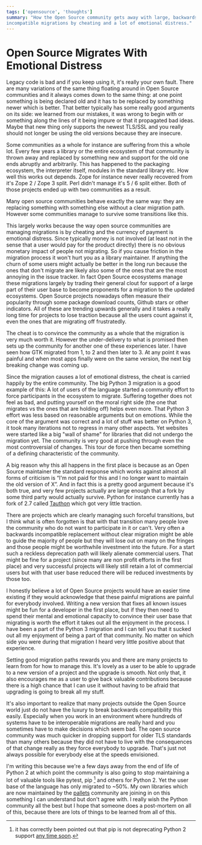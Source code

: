 ```yaml
---
tags: ['opensource', 'thoughts']
summary: "How the Open Source community gets away with large, backwards
incompatible migrations by cheating and a lot of emotional distress."
---
```


# Open Source Migrates With Emotional Distress

Legacy code is bad and if you keep using it, it's really your own fault.
There are many variations of the same thing floating around in Open Source
communities and it always comes down to the same thing: at one point
something is being declared old and it has to be replaced by something
newer which is better.  That better typically has some really good
arguments on its side: we learned from our mistakes, it was wrong to begin
with or something along the lines of it being impure or that it propagated
bad ideas.  Maybe that new thing only supports the newest TLS/SSL and you
really should not longer be using the old versions because they are
insecure.

Some communities as a whole for instance are suffering from this a whole
lot.  Every few years a library or the entire ecosystem of that community
is thrown away and replaced by something new and support for the old one
ends abruptly and arbitrarily.  This has happened to the packaging
ecosystem, the interpreter itself, modules in the standard library etc.
How well this works out depends.  Zope for instance never really recovered
from it's Zope 2 / Zope 3 split.  Perl didn't manage it's 5 / 6 split
either.  Both of those projects ended up with two communities as a result.

Many open source communities behave exactly the same way: they are
replacing something with something else without a clear migration path.
However some communities manage to survive some transitions like this.

This largely works because the way open source communities are managing
migrations is by cheating and the currency of payment is emotional
distress.  Since typically money is not involved (at least not in the
sense that a user would pay for the product directly) there is no obvious
monetary impact of people not migrating.  So if you cause friction in the
migration process it won't hurt you as a library maintainer.  If anything
the churn of some users might actually be better in the long run because
the ones that don't migrate are likely also some of the ones that are the
most annoying in the issue tracker.  In fact Open Source ecosystems manage
these migrations largely by trading their general clout for support of a
large part of their user base to become proponents for a migration to the
updated ecosystems.  Open Source projects nowadays often measure their
popularity through some package download counts, Github stars or other
indicators.  All of these are trending upwards generally and it takes a
really long time for projects to lose traction because all the users count
against it, even the ones that are migrating off frustratedly.

The cheat is to convince the community as a whole that the migration is
very much worth it.  However the under-delivery to what is promised then
sets up the community for another one of these experiences later.  I have
seen how GTK migrated from 1, to 2 and then later to 3.  At any point it
was painful and when most apps finally were on the same version, the next
big breaking change was coming up.

Since the migration causes a lot of emotional distress, the cheat is
carried happily by the entire community.  The big Python 3 migration is a
good example of this: A lot of users of the language started a community
effort to force participants in the ecosystem to migrate.  Suffering
together does not feel as bad, and putting yourself on the moral right
side (the one that migrates vs the ones that are holding off) helps even
more.  That Python 3 effort was less based on reasonable arguments but on
emotions.  While the core of the argument was correct and a lot of stuff
was better on Python 3, it took many iterations not to regress in many
other aspects. Yet websites were started like a big "wall of shame" for
libraries that did not undergo the migration yet.  The community is very
good at pushing through even the most controversial of changes.  This tour
de force then became something of a defining characteristic of the
community.

A big reason why this all happens in the first place is because as an Open
Source maintainer the standard response which works against almost all
forms of criticism is “I'm not paid for this and I no longer want to
maintain the old version of X”.  And in fact this is a pretty good
argument because it's both true, and very few projects actually are large
enough that a fork by some third party would actually survive.  Python for
instance currently has a fork of 2.7 called [Tauthon](https://github.com/naftaliharris/tauthon) which got very little
traction.

There are projects which are clearly managing such forceful transitions,
but I think what is often forgotten is that with that transition many
people love the community who do not want to participate in it or can't.
Very often a backwards incompatible replacement without clear migration
might be able to guide the majority of people but they will lose out on
many on the fringes and those people might be worthwhile investment into
the future.  For a start such a reckless deprecation path will likely
alienate commercial users.  That might be fine for a project (since many
are non profit efforts in the first place) and very successful projects
will likely still retain a lot of commercial users but with that user base
reduced there will be reduced investments by those too.

I honestly believe a lot of Open Source projects would have an easier time
existing if they would acknowledge that these painful migrations are
painful for everybody involved.  Writing a new version that fixes all
known issues might be fun for a developer in the first place, but if they
then need to spend their mental and emotional capacity to convince their
user base that migrating is worth the effort it takes out all the
enjoyment in the process.  I have been a part of the Python 3 migration
and I can tell you that it sucked out all my enjoyment of being a part of
that community.  No matter on which side you were during that migration I
heard very little positive about that experience.

Setting good migration paths rewards you and there are many projects to
learn from for how to manage this.  It's lovely as a user to be able to
upgrade to a new version of a project and the upgrade is smooth.  Not only
that, it also encourages me as a user to give back valuable contributions
because there is a high chance that I can use it without having to be
afraid that upgrading is going to break all my stuff.

It's also important to realize that many projects outside the Open Source
world just do not have the luxury to break backwards compatibility this
easily.  Especially when you work in an environment where hundreds of
systems have to be interoperable migrations are really hard and you
sometimes have to make decisions which seem bad.  The open source
community was much quicker in dropping support for older TLS standards
than many others because they did not have to live with the consequences
of that change really as they force everybody to upgrade.  That's just not
always possible for everybody else at the speeds envisioned.

I'm writing this because we're a few days away from the end of life of
Python 2 at which point the community is also going to stop maintaining a
lot of valuable tools like pytest, pip [^1] and others for Python 2.
Yet the user base of the language has only migrated to ~50%.  My own
libraries which are now maintained by the [pallets](https://palletsprojects.com/) community are joining in on this
something I can understand but don't agree with.  I really wish the Python
community all the best but I hope that someone does a post-mortem on all
of this, because there are lots of things to be learned from all of this.

[^1]: it has correctly been pointed out that pip is not deprecating
Python 2 support [any time soon](https://pip.pypa.io/en/stable/development/release-process/#python-2-support).
